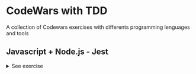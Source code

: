 # CodeWars with TDD
A collection of Codewars exercises with differents programming lenguages and tools

## Javascript + Node.js - Jest

<details><summary>See exercise</summary>
<br>

- <details><summary>1. Remove String Spaces</summary>
  <p>

  #### Description:
  Simple, remove the spaces from the string, then return the resultant string.

  [Go to exercise repo](https://github.com/Gromarant/CodeWars-with-TDD/tree/main/Javascript%2BNode.js-Jest/1-RemoveStringSpaces) | 
  [Go to Codewars](https://www.codewars.com/kata/57eae20f5500ad98e50002c5)
  </p>
  </details>

- <details><summary>2. Keep Hydrated!</summary>
  <p>

  #### Description:
  Nathan loves cycling.
  Because Nathan knows it is important to stay hydrated, he drinks 0.5 litres of water per hour of cycling.
  You get given the time in hours and you need to return the number of litres Nathan will drink, rounded to the smallest value.

  [Go to exercise repo](https://github.com/Gromarant/CodeWars-with-TDD/tree/main/Javascript%2BNode.js-Jest/2-KeepHydrated) | 
  [Go to Codewars](https://www.codewars.com/kata/582cb0224e56e068d800003c)

  ##### For example:
  ```
    time = 3 ----> litres = 1
    time = 6.7---> litres = 3
    time = 11.8--> litres = 5
  ```
  </p>
  </details>

- <details><summary>3. Convert a String to a Number!</summary>
  <p>

  #### Note:
  This kata is inspired by Convert a Number to a String!. Try that one too.

  #### Description:
  We need a function that can transform a string into a number. What ways of achieving this do you know?
  Note: Don't worry, all inputs will be strings, and every string is a perfectly valid representation of an integral number.

  [Go to exercise repo](https://github.com/Gromarant/CodeWars-with-TDD/tree/main/Javascript%2BNode.js-Jest/3-stringToNumber) | 
  [Go to Codewars](https://www.codewars.com/kata/544675c6f971f7399a000e79)

  ##### For example:
  ```
  "1234" --> 1234
  "605"  --> 605
  "1405" --> 1405
  "-7" --> -7
  ```
  </p>
  </details>

- <details><summary>4. Find Maximum and Minimum Values of a List</summary>
  <p>

  #### Description:
  Your task is to make two functions ( max and min, or maximum and minimum, etc., depending on the language ) that receive a list of integers as input, and return the largest and lowest number in that list, respectively.

  [Go to exercise repo](https://github.com/Gromarant/CodeWars-with-TDD/tree/main/Javascript%2BNode.js-Jest/4-findMaxAndMin) | 
  [Go to Codewars](https://www.codewars.com/kata/577a98a6ae28071780000989)

  ##### For example:
  ```
  * [4,6,2,1,9,63,-134,566]         -> max = 566, min = -134
  * [-52, 56, 30, 29, -54, 0, -110] -> min = -110, max = 56
  * [42, 54, 65, 87, 0]             -> min = 0, max = 87
  * [5]                             -> min = 5, max = 5
  ```
  #### Note:
  You may consider that there will not be any empty arrays/vectors.
  </p>
  </details>

- <details><summary>5. Check same case</summary>
  <p>

  #### Description:
  Write a function that will check if two given characters are the same case.

  - If either of the characters is not a letter, return -1
  - If both characters are the same case, return 1
  - If both characters are letters, but not the same case, return 0

  [Go to exercise repo](https://github.com/Gromarant/CodeWars-with-TDD/tree/main/Javascript%2BNode.js-Jest/5-CheckSameCase) | 
  [Go to Codewars](https://www.codewars.com/kata/5dd462a573ee6d0014ce715b)

  ##### For example:
  ```
  'a' and 'g' returns 1
  'A' and 'C' returns 1
  'b' and 'G' returns 0
  'B' and 'g' returns 0
  '0' and '?' returns -1
  ```
  </p>
  </details>

- <details><summary>6. Count of positives / sum of negatives</summary>
  <p>

  #### Description:
  Given an array of integers.

  Return an array, where the first element is the count of positives numbers and the second element is sum of negative numbers. 0 is neither positive nor negative.
  If the input is an empty array or is null, return an empty array.

  [Go to exercise repo](https://github.com/Gromarant/CodeWars-with-TDD/tree/main/Javascript%2BNode.js-Jest/6-countPositivesSumNegatives) | 
  [Go to Codewars](https://www.codewars.com/kata/576bb71bbbcf0951d5000044)

  ##### For example:
  ```
  For input [1, 2, 3, 4, 5, 6, 7, 8, 9, 10, -11, -12, -13, -14, -15], you should return [10, -65]
  ```
  </p>
  </details>

- <details><summary>7. Beginner Series #1 School Paperwork</summary>
  <p>

  #### Description:
  Your classmates asked you to copy some paperwork for them. You know that there are 'n' classmates and the paperwork has 'm' pages.
  Your task is to calculate how many blank pages do you need. If n < 0 or m < 0 return 0.

  [Go to exercise repo](https://github.com/Gromarant/CodeWars-with-TDD/tree/main/Javascript%2BNode.js-Jest/7-SchoolPaperwork) | 
  [Go to Codewars](https://www.codewars.com/kata/55f9b48403f6b87a7c0000bd)

  ##### For example:
  ```
  n= 5, m=5: 25
  n=-5, m=5:  0
  ```
  </p>
  </details>

- <details><summary>8. Sentence Smash</summary>
  <p>

  #### Description:
  Write a function that takes an array of words and smashes them together into a sentence and returns the sentence. You can ignore any need to sanitize words or add punctuation, but you should add spaces between each word. Be careful, there shouldn't be a space at the beginning or the end of the sentence!

  [Go to exercise repo](https://github.com/Gromarant/CodeWars-with-TDD/tree/main/Javascript%2BNode.js-Jest/8-sentenceSmash) | 
  [Go to Codewars](https://www.codewars.com/kata/53dc23c68a0c93699800041d)

  ##### For example:
  ```
  ['hello', 'world', 'this', 'is', 'great']  =>  'hello world this is great'
  ```
  </p>
  </details>

- <details><summary>9. You Can't Code Under Pressure #1</summary>
  <p>

  #### Description:
  Code as fast as you can! You need to double the integer and return it.

  [Go to exercise repo](https://github.com/Gromarant/CodeWars-with-TDD/tree/main/Javascript%2BNode.js-Jest/9-underPressure) | 
  [Go to Codewars](https://www.codewars.com/kata/53ee5429ba190077850011d4)

  </p>
  </details>

- <details><summary>10. Returning Strings</summary>
  <p>

  #### Description:
  Make a function that will return a greeting statement that uses an input; your program should return, "Hello, <name> how are you doing today?".

  [Make sure you type the exact thing I wrote or the program may not execute properly]

  [Go to exercise repo](https://github.com/Gromarant/CodeWars-with-TDD/tree/main/Javascript%2BNode.js-Jest/10-returningStrings) | 
  [Go to Codewars](https://www.codewars.com/kata/55a70521798b14d4750000a4)

  </p>
  </details>

- <details><summary>11. Total amount of points</summary>
  <p>

  #### Description:
  Our football team has finished the championship.

  Our team's match results are recorded in a collection of strings. Each match is represented by a string in the format "x:y", where x is our team's score and y is our opponents score.

  [Go to exercise repo](https://github.com/Gromarant/CodeWars-with-TDD/tree/main/Javascript%2BNode.js-Jest/11-totalAmountOfPoints) | 
  [Go to Codewars](https://www.codewars.com/kata/5bb904724c47249b10000131)

  Points are awarded for each match as follows:
  ##### For example:
  ```
  if x > y: 3 points (win)
  if x < y: 0 points (loss)
  if x = y: 1 point (tie)
  ```
  We need to write a function that takes this collection and returns the number of points our team (x) got in the championship by the rules given above.

  #### Note:
  text
  our team always plays 10 matches in the championship
  0 <= x <= 4
  0 <= y <= 4

  </p>
  </details>

- <details><summary>12. Jaden Casing Strings</summary>
  <p>

  #### Description:
  Jaden Smith, the son of Will Smith, is the star of films such as The Karate Kid (2010) and After Earth (2013). Jaden is also known for some of his philosophy that he delivers via Twitter. When writing on Twitter, he is known for almost always capitalizing every word. For simplicity, you'll have to capitalize each word, check out how contractions are expected to be in the example below.

  Your task is to convert strings to how they would be written by Jaden Smith. The strings are actual quotes from Jaden Smith, but they are not capitalized in the same way he originally typed them.

  [Go to exercise repo](https://github.com/Gromarant/CodeWars-with-TDD/tree/main/Javascript%2BNode.js-Jest/12-JadenCasingStrings) | 
  [Go to Codewars](https://www.codewars.com/kata/5390bac347d09b7da40006f6)

  ##### For example:
  ```
  Not Jaden-Cased: "How can mirrors be real if our eyes aren't real"
  Jaden-Cased:     "How Can Mirrors Be Real If Our Eyes Aren't Real"
  ```
  </p>
  </details>

- <details><summary>13. String ends with?</summary>
  <p>

  #### Description:
  Complete the solution so that it returns true if the first argument(string) passed in ends with the 2nd argument (also a string).

  [Go to exercise repo](https://github.com/Gromarant/CodeWars-with-TDD/tree/main/Javascript%2BNode.js-Jest/13-stringEndsWith) | 
  [Go to Codewars](https://www.codewars.com/kata/51f2d1cafc9c0f745c00037d)

  ##### For example:
  ```
  solution('abc', 'bc') // returns true
  solution('abc', 'd') // returns false
  ```
  </p>
  </details>

- <details><summary>14. Transportation on vacation</summary>
  <p>

  #### Description:
  After a hard quarter in the office you decide to get some rest on a vacation. So you will book a flight for you and your girlfriend and try to leave all the mess behind you.

  You will need a rental car in order for you to get around in your vacation. The manager of the car rental makes you some good offers.
  Every day you rent the car costs $40. If you rent the car for 7 or more days, you get $50 off your total. Alternatively, if you rent the car for 3 or more days, you get $20 off your total.

  Write a code that gives out the total amount for different days(d).

  [Go to exercise repo](https://github.com/Gromarant/CodeWars-with-TDD/tree/main/Javascript%2BNode.js-Jest/14-transportationOnVacation) | 
  [Go to Codewars](https://www.codewars.com/kata/568d0dd208ee69389d000016)

  </p>
  </details>

- <details><summary>15. Calculate BMI</summary>
  <p>

  #### Description:
  Write function bmi that calculates body mass index (bmi = weight / height2).

  [Go to exercise repo](https://github.com/Gromarant/CodeWars-with-TDD/tree/main/Javascript%2BNode.js-Jest/15-calculateBMI) | 
  [Go to Codewars](https://www.codewars.com/kata/57a429e253ba3381850000fb)

  ##### For example:
  ```
  if bmi <= 18.5 return "Underweight"
  if bmi <= 25.0 return "Normal"
  if bmi <= 30.0 return "Overweight"
  if bmi > 30 return "Obese"
  ```
  </p>
  </details>

- <details><summary>16 + 17. Sum Arrays</summary>
  <p>

  #### Description:
  Write a function that takes an array of numbers and returns the sum of the numbers. The numbers can be negative or non-integer. If the array does not contain any numbers then you should return 0.

  [Go to exercise 16 repo](https://github.com/Gromarant/CodeWars-with-TDD/tree/main/Javascript%2BNode.js-Jest/16-sumArrays) | 
  [Go to exercise 17 repo](https://github.com/Gromarant/CodeWars-with-TDD/tree/main/Javascript%2BNode.js-Jest/17-sumArrays2) | 
  [Go to Codewars](https://www.codewars.com/kata/53dc54212259ed3d4f00071c)

  ##### For example:
  ```
  Input: [1, 5.2, 4, 0, -1]
  Output: 9.2

  Input: []
  Output: 0

  Input: [-2.398]
  Output: -2.398
  ```
  #### Note:
  You can assume that you are only given numbers.
  You cannot assume the size of the array.
  You can assume that you do get an array and if the array is empty, return 0.

  </p>
  </details>

- <details><summary>18. Number of People in the Bus</summary>
  <p>

  #### Description:
  There is a bus moving in the city, and it takes and drop some people in each bus stop.

  You are provided with a list (or array) of integer pairs. Elements of each pair represent number of people get into bus (The first item) and number of people get off the bus (The second item) in a bus stop.

  Your task is to return number of people who are still in the bus after the last bus station (after the last array). Even though it is the last bus stop, the bus is not empty and some people are still in the bus, and they are probably sleeping there :D
  Take a look on the test cases.
  Please keep in mind that the test cases ensure that the number of people in the bus is always >= 0. So the return integer can't be negative.
  The second value in the first integer array is 0, since the bus is empty in the first bus stop.

  [Go to exercise repo](https://github.com/Gromarant/CodeWars-with-TDD/tree/main/Javascript%2BNode.js-Jest/18-numberOfPeopleInTheBus) | 
  [Go to Codewars](https://www.codewars.com/kata/5648b12ce68d9daa6b000099)

  </p>
  </details>

- <details><summary>19. Opposite number</summary>
  <p>

  #### Description:
  Very simple, given an integer or a floating-point number, find its opposite.

  [Go to exercise repo](https://github.com/Gromarant/CodeWars-with-TDD/tree/main/Javascript%2BNode.js-Jest/19-oppositNumber) | 
  [Go to Codewars](https://www.codewars.com/kata/56dec885c54a926dcd001095)

  ##### For example:
  ```
  1: -1
  14: -14
  -34: 34
  ```
  </p>
  </details>

- <details><summary>20. You only need one - Beginner</summary>
  <p>

  #### Description:
  You will be given an array a and a value x. All you need to do is check whether the provided array contains the value.
  Array can contain numbers or strings. X can be either.
  Return true if the array contains the value, false if not.

  [Go to exercise repo](https://github.com/Gromarant/CodeWars-with-TDD/tree/main/Javascript%2BNode.js-Jest/20-youOnlyNeedOneBeginner) | 
  [Go to Codewars](https://www.codewars.com/kata/57cc975ed542d3148f00015b)

  </p>
  </details>

  <details><summary>21. Testing 1-2-3</summary>
  <p>

  #### Description:
  Your team is writing a fancy new text editor and you've been tasked with implementing the line numbering.
  Write a function which takes a list of strings and returns each line prepended by the correct number.
  The numbering starts at 1. The format is n: string. Notice the colon and space in between.

  [Go to exercise repo](https://github.com/Gromarant/CodeWars-with-TDD/tree/main/Javascript%2BNode.js-Jest/21-testing1-2-3) | 
  [Go to Codewars](https://www.codewars.com/kata/54bf85e3d5b56c7a05000cf9)

  ##### For example:
  ```
  [] --> []
  ["a", "b", "c"] --> ["1: a", "2: b", "3: c"]
  ```
  </p>
  </details>

- <details><summary>22. Opposites Attract</summary>
  <p>

  #### Description:
  Timmy & Sarah think they are in love, but around where they live, they will only know once they pick a flower each. If one of the flowers has an even number of petals and the other has an odd number of petals it means they are in love.

  Write a function that will take the number of petals of each flower and return true if they are in love and false if they aren't.

  [Go to exercise repo](https://github.com/Gromarant/CodeWars-with-TDD/tree/main/Javascript%2BNode.js-Jest/22-oppositesAttract) | 
  [Go to Codewars](https://www.codewars.com/kata/555086d53eac039a2a000083)

  </p>
  </details>

- <details><summary>23. The highest profit wins!</summary>
  <p>

  #### Story:
  Ben has a very simple idea to make some profit: he buys something and sells it again. Of course, this wouldn't give him any profit at all if he was simply to buy and sell it at the same price. Instead, he's going to buy it for the lowest possible price and sell it at the highest.

  #### Task:
  Write a function that returns both the minimum and maximum number of the given list/array.

  [Go to exercise repo](https://github.com/Gromarant/CodeWars-with-TDD/tree/main/Javascript%2BNode.js-Jest/23-theHighestProfitWins) | 
  [Go to Codewars](https://www.codewars.com/kata/559590633066759614000063)

  ##### For example:
  ```
  [1,2,3,4,5] --> [1,5]
  [2334454,5] --> [5,2334454]
  [1]         --> [1,1]
  ```
  #### Notes:
  All arrays or lists will always have at least one element, so you don't need to check the length. Also, your function will always get an array or a list, you don't have to check for null, undefined or similar.

  </p>
  </details>

- <details><summary>24. Count the divisors of a number</summary>
  <p>

  #### Description:
  Count the number of divisors of a positive integer n.

  Random tests go up to n = 500000.

  [Go to exercise repo](https://github.com/Gromarant/CodeWars-with-TDD/tree/main/Javascript%2BNode.js-Jest/24-countTheDivisorsOfANumber) | 
  [Go to Codewars](https://www.codewars.com/kata/542c0f198e077084c0000c2e)

  ##### For example:
  ```
  4 --> 3 (1, 2, 4)
  5 --> 2 (1, 5)
  12 --> 6 (1, 2, 3, 4, 6, 12)
  30 --> 8 (1, 2, 3, 5, 6, 10, 15, 30)
  ```
  #### Note:
  you should only return a number, the count of divisors. The numbers between parentheses are shown only for you to see which numbers are counted in each case.

  </p>
  </details>

- <details><summary>25. Grasshopper - Check for factor</summary>
  <p>

  #### Note:
  base is a non-negative number, factor is a positive number.

  #### Description:
  This function should test if the factor is a factor of base.

  Return true if it is a factor or false if it is not.

  #### About factors
  Factors are numbers you can multiply together to get another number.

  2 and 3 are factors of 6 because: 2 * 3 = 6

  You can find a factor by dividing numbers. If the remainder is 0 then the number is a factor.
  You can use the mod operator (%) in most languages to check for a remainder

  [Go to exercise repo](https://github.com/Gromarant/CodeWars-with-TDD/tree/main/Javascript%2BNode.js-Jest/25-grassHopper-CheckForFactor) | 
  [Go to Codewars](https://www.codewars.com/kata/55cbc3586671f6aa070000fb)

  ##### For example:
  ```
  2 is not a factor of 7 because: 7 % 2 = 1
  ```
  </p>
  </details>

- <details><summary>26. Grasshopper - Messi goals function</summary>
  <p>

  #### Description:
  Messi is a soccer player with goals in three leagues:

  - LaLiga
  - Copa del Rey
  - Champions
  Complete the function to return his total number of goals in all three leagues.

  [Go to exercise repo](https://github.com/Gromarant/CodeWars-with-TDD/tree/main/Javascript%2BNode.js-Jest/26-grassHopper-MessiGoalsFunction) | 
  [Go to Codewars](https://www.codewars.com/kata/55f73be6e12baaa5900000d4)

  #### Note:
  the input will always be valid.

  ##### For example:
  ```
  5, 10, 2  -->  17
  ```
  </p>
  </details>

- <details><summary>27. Highest and Lowest</summary>
  <p>

  #### Description:
  In this little assignment you are given a string of space separated numbers, and have to return the highest and lowest number.

  [Go to exercise repo](https://github.com/Gromarant/CodeWars-with-TDD/tree/main/Javascript%2BNode.js-Jest/27-highest-and-lowest) | 
  [Go to Codewars](https://www.codewars.com/kata/554b4ac871d6813a03000035)

  ##### For example:
  ```
  highAndLow("1 2 3 4 5");  // return "5 1"
  highAndLow("1 2 -3 4 5"); // return "5 -3"
  highAndLow("1 9 3 4 -5"); // return "9 -5"
  ```
  #### Note:
  - All numbers are valid Int32, no need to validate them.
  - There will always be at least one number in the input string.
  - Output string must be two numbers separated by a single space, and highest number is first.
  </p>
  </details>

- <details><summary>28. Is it a palindrome?</summary>
  <p>

  #### Description:
  Write a function that checks if a given string (case insensitive) is a palindrome.

  [Go to exercise repo](https://github.com/Gromarant/CodeWars-with-TDD/tree/main/Javascript%2BNode.js-Jest/28-is-it-a-palindrome) | 
  [Go to Codewars](https://www.codewars.com/kata/57a1fd2ce298a731b20006a4)

  </p>
  </details>

- <details><summary>29. Sort and Star</summary>
  <p>

  #### Description:
  You will be given a list of strings. You must sort it alphabetically (case-sensitive, and based on the ASCII values of the chars) and then return the first value.

  The returned value must be a string, and have "***" between each of its letters.
  You should not remove or add elements from/to the array.

  [Go to exercise repo](https://github.com/Gromarant/CodeWars-with-TDD/tree/main/Javascript%2BNode.js-Jest/29-sort-and-start) | 
  [Go to Codewars](https://www.codewars.com/kata/57cfdf34902f6ba3d300001e)

  </p>
  </details>

- <details><summary>30. Parse nice int from char problem</summary>
  <p>

  #### Description:
  You ask a small girl,"How old are you?" She always says, "x years old", where x is a random number between 0 and 9.

  Write a program that returns the girl's age (0-9) as an integer.

  Assume the test input string is always a valid string. For example, the test input may be "1 year old" or "5 years old". The first character in the string is always a number.

  [Go to exercise repo](https://github.com/Gromarant/CodeWars-with-TDD/tree/main/Javascript%2BNode.js-Jest/30-Parse-nice-int-from-char-problem) | 
  [Go to Codewars](https://www.codewars.com/kata/557cd6882bfa3c8a9f0000c1)

  </p>
  </details>

- <details><summary>31. Rock Paper Scissors!</summary>
  <p>

  #### Description:
  Let's play! You have to return which player won! In case of a draw return Draw!.

  ##### For example:
  "scissors", "paper" --> "Player 1 won!"
  "scissors", "rock" --> "Player 2 won!"
  "paper", "paper" --> "Draw!"

  [Go to exercise repo](https://github.com/Gromarant/CodeWars-with-TDD/tree/main/Javascript%2BNode.js-Jest/31-Rock-paper-scissors) | 
  [Go to Codewars](https://www.codewars.com/kata/5672a98bdbdd995fad00000f/javascript)

  </p>
  </details>
</details>